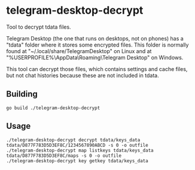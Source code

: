 # telegram-desktop-decrypt
Tool to decrypt tdata files.

Telegram Desktop (the one that runs on desktops, not on phones) has a "tdata" folder where it stores some encrypted files.
This folder is normally found at "~/.local/share/TelegramDesktop" on Linux 
and at "%USERPROFILE%\AppData\Roaming\Telegram Desktop" on Windows.

This tool can decrypt those files, which contains settings and cache files, but not chat histories because these are not included in tdata.

## Building
`go build ./telegram-desktop-decrypt`

## Usage

```
./telegram-desktop-decrypt decrypt tdata/keys_data tdata/D877F783D5D3EF8C/1234567890ABCD -s 0 -o outfile
./telegram-desktop-decrypt map listkeys tdata/keys_data tdata/D877F783D5D3EF8C/maps -s 0 -o outfile
./telegram-desktop-decrypt key getkey tdata/keys_data
```
